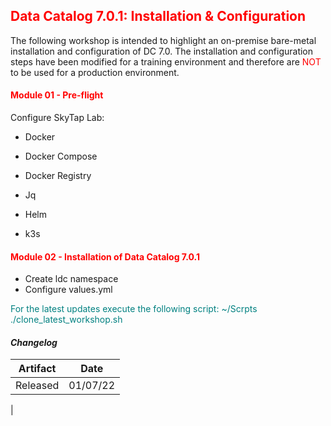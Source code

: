 ## <font color='red'>Data Catalog 7.0.1: Installation & Configuration</font>
The following workshop is intended to highlight an on-premise bare-metal installation and configuration of DC 7.0. The installation and configuration steps have been modified for a training environment and therefore are <font color='red'>NOT</font> to be used for a production environment.

#### <font color='red'>Module 01 - Pre-flight</font>
Configure SkyTap Lab:
* Docker
* Docker Compose
* Docker Registry
* Jq
* Helm

* k3s

#### <font color='red'>Module 02 - Installation of Data Catalog 7.0.1</font>
* Create ldc namespace
* Configure values.yml


<font color='teal'>For the latest updates execute the following script: ~/Scrpts ./clone_latest_workshop.sh </font>

#### <em> Changelog </em>

| Artifact                   | Date     |  
| ---------------------------| ---------| 
| Released                   | 01/07/22 |               
|
 

